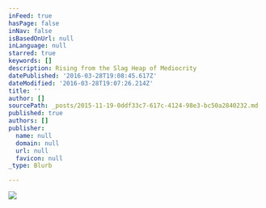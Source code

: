 ```yaml
---
inFeed: true
hasPage: false
inNav: false
isBasedOnUrl: null
inLanguage: null
starred: true
keywords: []
description: Rising from the Slag Heap of Mediocrity
datePublished: '2016-03-28T19:08:45.617Z'
dateModified: '2016-03-28T19:07:26.214Z'
title: ''
author: []
sourcePath: _posts/2015-11-19-0ddf33c7-617c-4124-98e3-bc50a2840232.md
published: true
authors: []
publisher:
  name: null
  domain: null
  url: null
  favicon: null
_type: Blurb

---
```

![](https://the-grid-user-content.s3-us-west-2.amazonaws.com/030f6f0a-3eee-4ea7-a34b-e7933fd57caf.jpg)